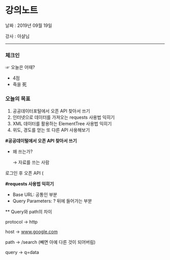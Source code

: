 # 강의노트

날짜 :  2019년 09월 19일

강사 :  아샬님

---

### 체크인

 ☞ 오늘은 어때?

- 4점
- 죽을 死

### 오늘의 목표

1. 공공데이터포털에서 오픈 API 찾아서 쓰기
2. 인터넷으로 데이터를 가져오는 requests 사용법 익히기
3. XML 데이터를 활용하는 ElementTree 사용법 익히기
4. 위도, 경도를 얻는 또 다른 API 사용해보기

**#공공데이털에서 오픈 API 찾아서 쓰기**

- 왜 쓰는가?

    → 자료를 쓰는 사람 

로그인 후 오픈 API (

**#requests 사용법 익히기**

- Base URL: 공통인 부분
- Query Parameters: ? 뒤에 들어가는 부분

 ** Query와 path의 차이 

protocol → http

host → www.google.com

path → /search (빼면 아예 다른 것이 되어버림)

query → q=data